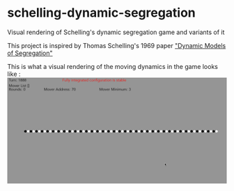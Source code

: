 # schelling-dynamic-segregation
Visual rendering of Schelling's dynamic segregation game and variants of it

This project is inspired by Thomas Schelling's 1969 paper ["Dynamic Models of Segregation"](https://www.stat.berkeley.edu/~aldous/157/Papers/Schelling_Seg_Models.pdf)

This is what a visual rendering of the moving dynamics in the game looks like : 
![alt text](https://github.com/youcefm/schelling-dynamic-segregation/blob/master/segregation_game_demo2.gif)
